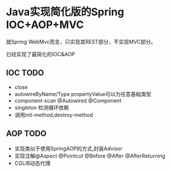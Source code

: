 # Java实现简化版的Spring IOC+AOP+MVC

就Spring WebMvc而言，只实现其REST部分，不实现MVC部分。

已经实现了最简化的IOC&AOP

## IOC TODO
- close
- autowireByName/Type propertyValue可以为任意基础类型
- component-scan @Autowired @Component
- singleton 检测循环依赖
- 调用init-method,destroy-method

## AOP TODO
- 实现类似于使用SpringAOP的方式,封装Advisor
- 实现注解@Aspect @Pointcut @Before @After @AfterReturning
- CGLIB动态代理

